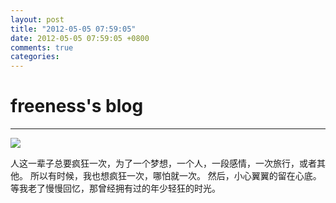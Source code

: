 ```yaml
---
layout: post
title: "2012-05-05 07:59:05"
date: 2012-05-05 07:59:05 +0800
comments: true
categories: 
---
```


# freeness's blog

----------

![](http://okqmqrbgo.bkt.clouddn.com/201205050759051.jpg)

>
人这一辈子总要疯狂一次，为了一个梦想，一个人，一段感情，一次旅行，或者其他。
所以有时候，我也想疯狂一次，哪怕就一次。
然后，小心翼翼的留在心底。等我老了慢慢回忆，那曾经拥有过的年少轻狂的时光。